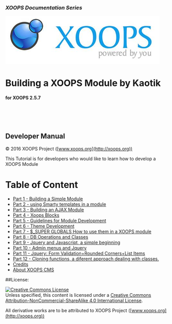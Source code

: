### _XOOPS Documentation Series_
![logoXoops.jpg](assets/logoXoops.jpg)

# Building a XOOPS Module by Kaotik
#### for XOOPS 2.5.7

<br><br><br>
            
## Developer Manual

© 2016 XOOPS Project ([www.xoops.org](http://xoops.org))   


This Tutorial is for developers who would like to learn how to develop a XOOPS Module


# Table of Content

* [Part 1 - Building a Simple Module](en/book/1.md)
* [Part 2 - using Smarty templates in a module](en/book/2.md)
* [Part 3 - Building an AJAX Module](en/book/3.md)
* [Part 4 - Xoops Blocks](en/book/4.md)
* [Part 5 - Guidelines for Module Development](en/book/5.md)
* [Part 6 - Theme Development](en/book/6.md)
* [Part 7 - $_SUPER GLOBALS How to use them in a XOOPS module](en/book/7.md)
* [Part 8 - DB Operations and Classes](en/book/8.md) 
* [Part 9 - Jquery and Javascript, a simple beginning](en/book/9.md)
* [Part 10 - Admin menus and Jquery](en/book/10.md)
* [Part 11 - Jquery: Form Validation+Rounded Corners+List Items](en/book/11.md)
* [Part 12 - Cloning functions, a diferent approach dealing with classes.](en/book/12.md) 
* [Credits](en/book/13.md) 
* [About XOOPS CMS](en/book/13.md) 

##License:

<a rel="license" href="http://creativecommons.org/licenses/by-nc-sa/4.0/"><img alt="Creative Commons License" style="border-width:0" src="https://i.creativecommons.org/l/by-nc-sa/4.0/88x31.png" /></a><br />Unless specified, this content is licensed under a <a rel="license" href="http://creativecommons.org/licenses/by-nc-sa/4.0/">Creative Commons Attribution-NonCommercial-ShareAlike 4.0 International License</a>.

All derivative works are to be attributed to XOOPS Project ([www.xoops.org](http://xoops.org))